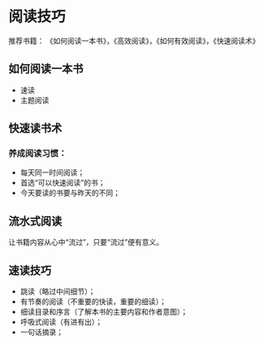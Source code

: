 # 阅读技巧

推荐书籍：
《如何阅读一本书》，《高效阅读》，《如何有效阅读》，《快速阅读术》

## 如何阅读一本书

-   速读
-   主题阅读

## 快速读书术

### 养成阅读习惯：

-   每天同一时间阅读；
-   首选“可以快速阅读”的书；
-   今天要读的书要与昨天的不同；

## 流水式阅读

让书籍内容从心中“流过”，只要“流过”便有意义。

## 速读技巧

-   跳读（略过中间细节）；
-   有节奏的阅读（不重要的快读，重要的细读）；
-   细读目录和序言（了解本书的主要内容和作者意图）；
-   呼吸式阅读（有进有出）；
-   一句话摘录；
